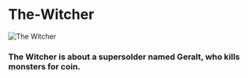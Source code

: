# The-Witcher

![The Witcher](The-Witcher.jpg)


### The Witcher is about a supersolder named Geralt, who kills monsters for coin.